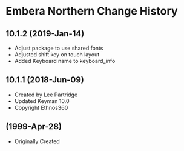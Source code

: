 Embera Northern Change History
=======================

10.1.2 (2019-Jan-14)
--------------------
* Adjust package to use shared fonts
* Adjusted shift key on touch layout
* Added Keyboard name to keyboard_info

10.1.1 (2018-Jun-09)
--------------------
* Created by Lee Partridge
* Updated Keyman 10.0
* Copyright Ethnos360

(1999-Apr-28)
-------------
* Originally Created 


